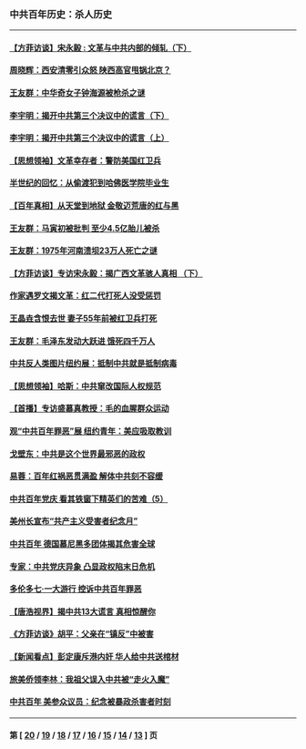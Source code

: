 ### 中共百年历史：杀人历史
---
#### [【方菲访谈】宋永毅 : 文革与中共内部的倾轧（下）](../../pages/nf1176106/n13486836.md?05010430) 
#### [周晓辉：西安清零引众怒 陕西高官甩锅北京？](../../pages/nf1176106/n13484627.md?05010430) 
#### [王友群：中华奇女子钟海源被枪杀之谜](../../pages/nf1176106/n13430555.md?05010430) 
#### [李宇明：揭开中共第三个决议中的谎言（下）](../../pages/nf1176106/n13389389.md?05010430) 
#### [李宇明：揭开中共第三个决议中的谎言（上）](../../pages/nf1176106/n13388697.md?05010430) 
#### [【思想领袖】文革幸存者：警防美国红卫兵](../../pages/nf1176106/n13339289.md?05010430) 
#### [半世纪的回忆：从偷渡犯到哈佛医学院毕业生](../../pages/nf1176106/n13345328.md?05010430) 
#### [【百年真相】从天堂到地狱 金敬迈荒唐的红与黑](../../pages/nf1176106/n13336995.md?05010430) 
#### [王友群：马寅初被批判 至少4.5亿胎儿被杀](../../pages/nf1176106/n13260313.md?05010430) 
#### [王友群：1975年河南溃坝23万人死亡之谜](../../pages/nf1176106/n13231576.md?05010430) 
#### [【方菲访谈】专访宋永毅：揭广西文革骇人真相 （下）](../../pages/nf1176106/n13209074.md?05010430) 
#### [作家遇罗文揭文革：红二代打死人没受惩罚](../../pages/nf1176106/n13205254.md?05010430) 
#### [王晶垚含恨去世 妻子55年前被红卫兵打死](../../pages/nf1176106/n13203590.md?05010430) 
#### [王友群：毛泽东发动大跃进 饿死四千万人](../../pages/nf1176106/n13177158.md?05010430) 
#### [中共反人类图片纽约展：抵制中共就是抵制病毒](../../pages/nf1176106/n13115371.md?05010430) 
#### [【思想领袖】哈斯：中共窜改国际人权规范](../../pages/nf1176106/n13053647.md?05010430) 
#### [【首播】专访盛慕真教授：毛的血腥群众运动](../../pages/nf1176106/n13091782.md?05010430) 
#### [观“中共百年罪恶”展 纽约青年：美应吸取教训](../../pages/nf1176106/n13085246.md?05010430) 
#### [戈壁东：中共是这个世界最邪恶的政权](../../pages/nf1176106/n13085641.md?05010430) 
#### [易蓉：百年红祸恶贯满盈 解体中共刻不容缓](../../pages/nf1176106/n13084455.md?05010430) 
#### [中共百年党庆 看其铁窗下精英们的苦难（5）](../../pages/nf1176106/n13076766.md?05010430) 
#### [美州长宣布“共产主义受害者纪念月”](../../pages/nf1176106/n13074024.md?05010430) 
#### [中共百年 德国慕尼黑多团体揭其危害全球](../../pages/nf1176106/n13068873.md?05010430) 
#### [专家：中共党庆异象 凸显政权陷末日危机](../../pages/nf1176106/n13067084.md?05010430) 
#### [多伦多七·一大游行 控诉中共百年罪恶](../../pages/nf1176106/n13062043.md?05010430) 
#### [【唐浩视界】揭中共13大谎言 真相惊醒你](../../pages/nf1176106/n13065208.md?05010430) 
#### [《方菲访谈》胡平：父亲在“镇反”中被害](../../pages/nf1176106/n13064114.md?05010430) 
#### [【新闻看点】彭定康斥港内奸 华人给中共送棺材](../../pages/nf1176106/n13064230.md?05010430) 
#### [旅美侨领李林：我祖父误入中共被“走火入魔”](../../pages/nf1176106/n13062777.md?05010430) 
#### [中共百年 美参众议员：纪念被暴政杀害者时刻](../../pages/nf1176106/n13063735.md?05010430) 

---
#### 第 [ [20](./20.md?05010430) / [19](./19.md?05010430) / [18](./18.md?05010430) / [17](./17.md?05010430) / [16](./16.md?05010430) / [15](./15.md?05010430) / [14](./14.md?05010430) / [13](./13.md?05010430) ] 页
